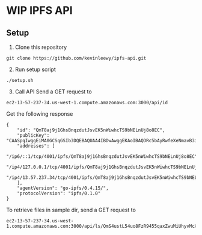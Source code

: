 # WIP IPFS API

## Setup
1. Clone this repository
```
git clone https://github.com/kevinleewy/ipfs-api.git
```

2. Run setup script
```
./setup.sh
```


3. Call API
Send a GET request to
```
ec2-13-57-237-34.us-west-1.compute.amazonaws.com:3000/api/id
```

Get the following response
```
{
    "id": "QmT8aj9j1GhsBnqzdutJsvEK5nWiwhcTS9bNELnUj8o8EC",
    "publicKey": "CAASpgIwggEiMA0GCSqGSIb3DQEBAQUAA4IBDwAwggEKAoIBAQDRc5bAyRwfeXeNmavB3iDvqs20aTkGlZQBJB/qna2Ng8cHOTIHIp2Ij6tbKg8lPNs4u7yzrr0C6m1BeQZUqXvp2hbEPpwAnnkicnbHMzwpkQmXd+AfAwwXKFonwzbgZsJzoRiFIr1tiDfZli0YOofmrgl5NiAAxgrvyUiWEICcALWNC5xEr96hFiuSyqPqR0Vrg4K2G4/yp16iOVUdrneKDyOK8HIV+ebh7g0emAfuDzBTYbp89d9uc1uRnBJIvjDqTAoZZO2/cG2gU1jYKCWArL/leZf7iXqEK4YXNaFbsdBoWC1pt2UYVFJuKdNqP2Vu8CMLo+BuP02vCRzmIQdJAgMBAAE=",
    "addresses": [
        "/ip6/::1/tcp/4001/ipfs/QmT8aj9j1GhsBnqzdutJsvEK5nWiwhcTS9bNELnUj8o8EC",
        "/ip4/127.0.0.1/tcp/4001/ipfs/QmT8aj9j1GhsBnqzdutJsvEK5nWiwhcTS9bNELnUj8o8EC",
        "/ip4/13.57.237.34/tcp/4001/ipfs/QmT8aj9j1GhsBnqzdutJsvEK5nWiwhcTS9bNELnUj8o8EC"
    ],
    "agentVersion": "go-ipfs/0.4.15/",
    "protocolVersion": "ipfs/0.1.0"
}
```

To retrieve files in sample dir, send a GET request to
```
ec2-13-57-237-34.us-west-1.compute.amazonaws.com:3000/api/ls/QmS4ustL54uo8FzR9455qaxZwuMiUhyvMcX9Ba8nUH4uVv
```
